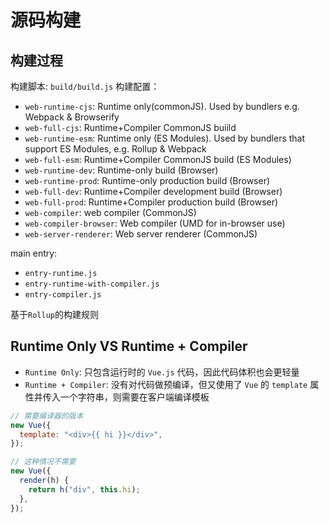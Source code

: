 # 源码构建

## 构建过程

构建脚本: `build/build.js`
构建配置：

- `web-runtime-cjs`: Runtime only(commonJS). Used by bundlers e.g. Webpack & Browserify
- `web-full-cjs`: Runtime+Compiler CommonJS buiild
- `web-runtime-esm`: Runtime only (ES Modules). Used by bundlers that support ES Modules, e.g. Rollup & Webpack
- `web-full-esm`: Runtime+Compiler CommonJS build (ES Modules)
- `web-runtime-dev`: Runtime-only build (Browser)
- `web-runtime-prod`: Runtime-only production build (Browser)
- `web-full-dev`: Runtime+Compiler development build (Browser)
- `web-full-prod`: Runtime+Compiler production build (Browser)
- `web-compiler`: web compiler (CommonJS)
- `web-compiler-browser`: Web compiler (UMD for in-browser use)
- `web-server-renderer`: Web server renderer (CommonJS)

main entry:

- `entry-runtime.js`
- `entry-runtime-with-compiler.js`
- `entry-compiler.js`

基于`Rollup`的构建规则

## Runtime Only VS Runtime + Compiler

- `Runtime Only`: 只包含运行时的 `Vue.js` 代码，因此代码体积也会更轻量
- `Runtime + Compiler`: 没有对代码做预编译，但又使用了 `Vue` 的 `template` 属性并传入一个字符串，则需要在客户端编译模板

```js
// 需要编译器的版本
new Vue({
  template: "<div>{{ hi }}</div>",
});

// 这种情况不需要
new Vue({
  render(h) {
    return h("div", this.hi);
  },
});
```
